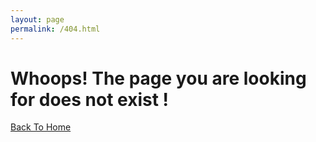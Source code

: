```yaml
---
layout: page
permalink: /404.html
---
```


# Whoops! The page you are looking for does not exist ! 

[Back To Home]({{site.url}}{{site.baseurl}})